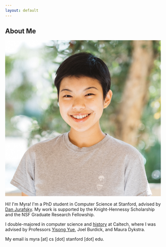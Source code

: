 ```yaml
---
layout: default
---
```


## About Me

<img class="profile-picture" src="imgs/me.jpg">

Hi! I'm Myra! I'm a PhD student in Computer Science at Stanford, advised by <a href="https://web.stanford.edu/~jurafsky">Dan Jurafsky</a>. My work is supported by the Knight-Hennessy Scholarship and the NSF Graduate Research Fellowship.

I double-majored in computer science and <a href="https://thesis.library.caltech.edu/14990/">history</a> at Caltech, where I was advised by Professors <a href="http://www.yisongyue.com/">Yisong Yue</a>, Joel Burdick, and Maura Dykstra.
 
My email is myra [at] cs [dot] stanford [dot] edu. 

